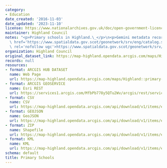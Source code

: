 ```yaml
---
category:
- Education
date_created: '2016-11-03'
date_updated: '2023-11-10'
license: https://www.nationalarchives.gov.uk/doc/open-government-licence/version/3/
maintainer: Highland Council
notes: "<p>Primary schools in Highland.\_</p>\n<p>Gemini metadata record is at <a\
  \ href='https://www.spatialdata.gov.scot/geonetwork/srv/eng/catalog.search#/metadata/%7Bb22faf78-3005-46d2-940b-9a9d1f9638d0%7D'\
  \ rel='nofollow ugc'>https://www.spatialdata.gov.scot/geonetwork/srv/eng/catalog.search#/metadata/%7Bb22faf78-3005-46d2-940b-9a9d1f9638d0%7D</a>.</p>"
organization: Highland Council
original_dataset_link: https://map-highland.opendata.arcgis.com/maps/Highland::primary-schools
records: null
resources:
- format: ARCGIS HUB DATASET
  name: Web Page
  url: https://map-highland.opendata.arcgis.com/maps/Highland::primary-schools
- format: ARCGIS GEOSERVICE
  name: Esri REST
  url: https://services1.arcgis.com/MfbPb778y5QTu2Wv/arcgis/rest/services/PrimarySchools/FeatureServer/0
- format: CSV
  name: CSV
  url: https://map-highland.opendata.arcgis.com/api/download/v1/items/e76a1bb4e47645b2bfc20a4e7dbaef32/csv?layers=0
- format: GEOJSON
  name: GeoJSON
  url: https://map-highland.opendata.arcgis.com/api/download/v1/items/e76a1bb4e47645b2bfc20a4e7dbaef32/geojson?layers=0
- format: ZIP
  name: Shapefile
  url: https://map-highland.opendata.arcgis.com/api/download/v1/items/e76a1bb4e47645b2bfc20a4e7dbaef32/shapefile?layers=0
- format: KML
  name: KML
  url: https://map-highland.opendata.arcgis.com/api/download/v1/items/e76a1bb4e47645b2bfc20a4e7dbaef32/kml?layers=0
schema: default
title: Primary Schools
---
```

